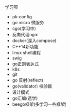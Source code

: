 学习项

- pk-config
- go micro 微服务
- cgo(学习中)
- 反向代理ngix
- docker(深入compose)
- C++14新功能
- linux shell编程
- swig
- go正则表达式
- k8s
- git
- go 反射(reflect)
- go(validator) 校验器
- 设计模式
- go汇编(选学)
- beego框架(多学习一些框架)
